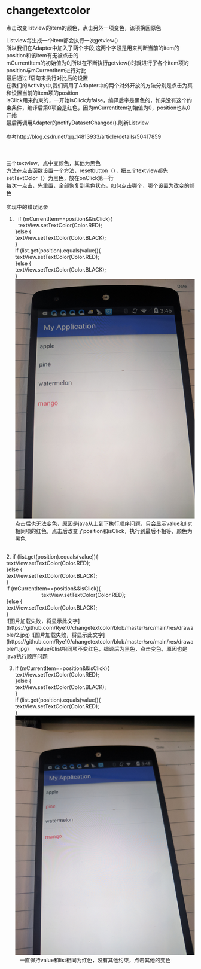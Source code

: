 # changetextcolor
点击改变listview的item的颜色，点击另外一项变色，该项换回原色

Listview每生成一个item都会执行一次getview()  <br>
所以我们在Adapter中加入了两个字段,这两个字段是用来判断当前的item的position和该item有无被点击的<br>
mCurrentItem的初始值为0,所以在不断执行getview()时就进行了各个item项的position与mCurrentItem进行对比<br>
最后通过if语句来执行对比后的设置<br>
在我们的Activity中,我们调用了Adapter中的两个对外开放的方法分别是点击为真和设置当前的item项的position<br>
isClick用来约束的，一开始isClick为false，编译后字是黑色的，如果没有这个约束条件，编译后第0项会是红色，因为mCurrentItem初始值为0，position也从0开始<br>
最后再调用Adapter的notifyDatasetChanged().刷新Listview<br>
<br>
参考http://blog.csdn.net/qq_14813933/article/details/50417859<br>
<br>
<br>
<br>
三个textview，点中变颜色，其他为黑色<br>
方法在点击函数设置一个方法，resetbutton（），把三个textview都先setTextColor（）为黑色，放在onClick第一行<br>
每次一点击，先重置，全部恢复到黑色状态，如何点击哪个，哪个设置为改变的颜色
<br>
<br>
实现中的错误记录<br>
1.   if (mCurrentItem==position&&isClick){                        <br>  
                textView.setTextColor(Color.RED);<br>
            }else {<br>
                textView.setTextColor(Color.BLACK);<br>
            }<br>
            if (list.get(position).equals(value)){<br>
                textView.setTextColor(Color.RED);<br>
            }else {<br>
                textView.setTextColor(Color.BLACK);<br>
            }<br>
 ![图片加载失败，将显示此文字](https://github.com/Rye10/changetextcolor/blob/master/src/main/res/drawable/3.jpg)
 点击后也无法变色，原因是java从上到下执行顺序问题，只会显示value和list相同项的红色，点击后改变了position和isClick，执行到最后不相等，颜色为黑色<br>
<br>
2.    if (list.get(position).equals(value)){<br>
                textView.setTextColor(Color.RED);<br>
            }else {<br>
                textView.setTextColor(Color.BLACK);<br>
            }<br>
            if (mCurrentItem==position&&isClick){   <br>                       
                textView.setTextColor(Color.RED);<br>
            }else {<br>
                textView.setTextColor(Color.BLACK);<br>
            }<br>
     ![图片加载失败，将显示此文字](https://github.com/Rye10/changetextcolor/blob/master/src/main/res/drawable/2.jpg)
     ![图片加载失败，将显示此文字](https://github.com/Rye10/changetextcolor/blob/master/src/main/res/drawable/1.jpg)
     value和list相同项不变红色，编译后为黑色，点击变色，原因也是java执行顺序问题<br>
     
3.    if (mCurrentItem==position&&isClick){<br>
                textView.setTextColor(Color.RED);<br>
            }else {<br>
                textView.setTextColor(Color.BLACK);<br>
            }<br>
            if (list.get(position).equals(value)){<br>
                textView.setTextColor(Color.RED);<br>
            }<br>
    ![图片加载失败，将显示此文字](https://github.com/Rye10/changetextcolor/blob/master/src/main/res/drawable/4.jpg)
    一直保持value和list相同为红色，没有其他约束，点击其他的变色<br>
 
